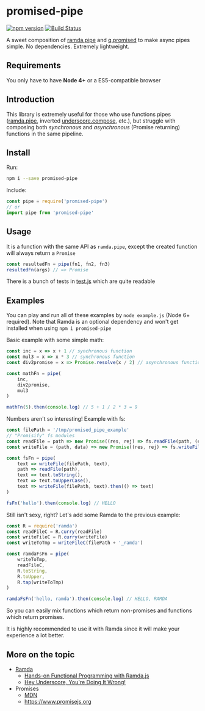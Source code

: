 # promised-pipe

[![npm version](https://badge.fury.io/js/promised-pipe.svg)](https://badge.fury.io/js/promised-pipe)
[![Build Status](https://travis-ci.org/kirillrogovoy/promised-pipe.svg?branch=master)](https://travis-ci.org/kirillrogovoy/promised-pipe)

A sweet composition of [ramda.pipe](http://ramdajs.com/0.21.0/docs/#pipe) and [q.promised](https://github.com/kriskowal/q/wiki/API-Reference#qpromisedfunc) to make async pipes simple. No dependencies. Extremely lightweight.

## Requirements

You only have to have **Node 4+** or a ES5-compatible browser

## Introduction

This library is extremely useful for those who use functions pipes ([ramda.pipe](http://ramdajs.com/0.21.0/docs/#pipe), inverted [underscore.compose](http://underscorejs.org/#compose), etc.), but struggle with composing both *synchronous* and *asynchronous* (Promise returning) functions in the same pipeline.

## Install

Run:
```sh
npm i --save promised-pipe
```

Include:
```js
const pipe = require('promised-pipe')
// or
import pipe from 'promised-pipe'
```

## Usage

It is a function with the same API as `ramda.pipe`, except the created function will always return a `Promise`

```js
const resultedFn = pipe(fn1, fn2, fn3)
resultedFn(args) // => Promise
```

There is a bunch of tests in [test.js](./test.js) which are quite readable

## Examples

You can play and run all of these examples by `node example.js` (Node 6+ required).
Note that Ramda is an optional dependency and won't get installed when using `npm i promised-pipe`

Basic example with some simple math:
```js
const inc = x => x + 1 // synchronous function
const mul3 = x => x * 3 // synchronous function
const div2promise = x => Promise.resolve(x / 2) // asynchronous function

const mathFn = pipe(
    inc,
    div2promise,
    mul3
)

mathFn(5).then(console.log) // 5 + 1 / 2 * 3 = 9
```

Numbers aren't so interesting! Example with fs:
```js
const filePath = '/tmp/promised_pipe_example'
// "Promisify" fs modules
const readFile = path => new Promise((res, rej) => fs.readFile(path, (err, data) => err ? rej(err) : res(data)))
const writeFile = (path, data) => new Promise((res, rej) => fs.writeFile(path, data, (err) => err ? rej(err) : res(path)))

const fsFn = pipe(
    text => writeFile(filePath, text),
    path => readFile(path),
    text => text.toString(),
    text => text.toUpperCase(),
    text => writeFile(filePath, text).then(() => text)
)

fsFn('hello').then(console.log) // HELLO
```

Still isn't sexy, right? Let's add some Ramda to the previous example:
```js
const R = require('ramda')
const readFileC = R.curry(readFile)
const writeFileC = R.curry(writeFile)
const writeToTmp = writeFileC(filePath + '_ramda')

const ramdaFsFn = pipe(
    writeToTmp,
    readFileC,
    R.toString,
    R.toUpper,
    R.tap(writeToTmp)
)

ramdaFsFn('hello, ramda').then(console.log) // HELLO, RAMDA
```

So you can easily mix functions which return non-promises and functions which return promises.

It is highly recommended to use it with Ramda since it will make your experience a lot better.

## More on the topic

- [Ramda](http://ramdajs.com)
  - [Hands-on Functional Programming with Ramda.js](https://www.sitepoint.com/functional-programming-with-ramda/)
  - [Hey Underscore, You're Doing It Wrong!](https://www.youtube.com/watch?v=m3svKOdZijA)
- Promises
    - [MDN](https://developer.mozilla.org/en/docs/Web/JavaScript/Reference/Global_Objects/Promise)
    - https://www.promisejs.org
